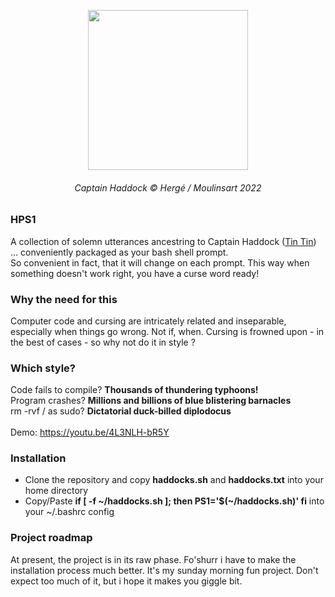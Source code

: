 <p align="center">
  <img width="256" height="256" src="https://cdn001.tintin.com/public/tintin/img/static/captain-haddock/captain-haddock_v2.jpg">
</p>

<h6 align="center">Captain Haddock © Hergé / Moulinsart 2022</h1>

### HPS1

A collection of solemn utterances ancestring to Captain Haddock (<a href="https://www.tintin.com/">Tin Tin<a/>)  ... conveniently packaged as your bash shell prompt. <br>
So convenient in fact, that it will change on each prompt. This way when something doesn't work right, you have a curse word ready! 

### Why the need for this

Computer code and cursing are intricately related and inseparable, especially when things go wrong. Not if, when. Cursing is frowned upon - in the best of cases - 
so why not do it in style ? 
  
### Which style?
  
  Code fails to compile? <b>Thousands of thundering typhoons! </b> <br>
  Program crashes? <b> Millions and billions of blue blistering barnacles </b> <br>
  rm -rvf / as sudo? <b> Dictatorial duck-billed diplodocus </b> <br><br>
  Demo: https://youtu.be/4L3NLH-bR5Y <br>
  
  
### Installation 

  <ul>
    <li> Clone the repository and copy <b>haddocks.sh</b> and <b>haddocks.txt</b> into your home directory </li>
    <li> Copy/Paste <b>if [ -f ~/haddocks.sh ]; then PS1='$(~/haddocks.sh)' fi</b> into your ~/.bashrc config</li>
  </ul>
  
  
### Project roadmap

At present, the project is in its raw phase. Fo'shurr i have to make the installation process much better. It's my sunday morning fun project. Don't expect too much of it, but i hope it makes you giggle bit.



